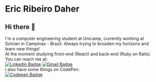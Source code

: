 # Eric Ribeiro Daher

## Hi there 👋

I'm a computer engineering student at Unicamp, currently working at Solvian in Campinas - Brazil. Always trying to broaden my horizons and learn new things!
 <br/>At the moment studying front-end (React) and back-end (Ruby on Rails).
 <br/>You can reach me at: <br/>
[![Linkedin Badge](https://img.shields.io/badge/-EricDaher-blue?style=flat-square&logo=Linkedin&logoColor=white&link=https://www.linkedin.com/in/eric-ribeiro-daher-7aa8a0b7/)](https://www.linkedin.com/in/eric-ribeiro-daher-7aa8a0b7/)
[![Gmail Badge](https://img.shields.io/badge/-ericdaher2@gmail.com-c14438?style=flat-square&logo=Gmail&logoColor=white&link=mailto:ericdaher2@gmail.com)](mailto:ericdaher2@gmail.com)
 <br/>I also have some things on CodePen:  <br/>
[![Codepen Badge](https://img.shields.io/badge/-EricDaher-black?style=flat-square&logo=Codepen&logoColor=white&link=hhttps://codepen.io/ericdaher)](https://codepen.io/ericdaher)
